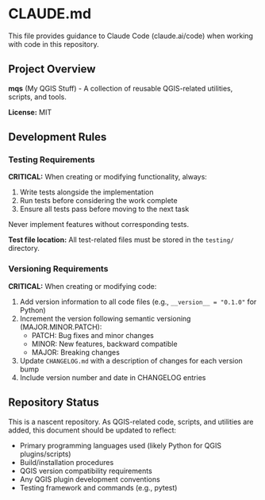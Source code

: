 # CLAUDE.md

This file provides guidance to Claude Code (claude.ai/code) when working with code in this repository.

## Project Overview

**mqs** (My QGIS Stuff) - A collection of reusable QGIS-related utilities, scripts, and tools.

**License:** MIT

## Development Rules

### Testing Requirements

**CRITICAL:** When creating or modifying functionality, always:
1. Write tests alongside the implementation
2. Run tests before considering the work complete
3. Ensure all tests pass before moving to the next task

Never implement features without corresponding tests.

**Test file location:** All test-related files must be stored in the `testing/` directory.

### Versioning Requirements

**CRITICAL:** When creating or modifying code:
1. Add version information to all code files (e.g., `__version__ = "0.1.0"` for Python)
2. Increment the version following semantic versioning (MAJOR.MINOR.PATCH):
   - PATCH: Bug fixes and minor changes
   - MINOR: New features, backward compatible
   - MAJOR: Breaking changes
3. Update `CHANGELOG.md` with a description of changes for each version bump
4. Include version number and date in CHANGELOG entries

## Repository Status

This is a nascent repository. As QGIS-related code, scripts, and utilities are added, this document should be updated to reflect:

- Primary programming languages used (likely Python for QGIS plugins/scripts)
- Build/installation procedures
- QGIS version compatibility requirements
- Any QGIS plugin development conventions
- Testing framework and commands (e.g., pytest)

